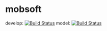 # mobsoft

develop: [![Build Status](https://travis-ci.org/bdorca/mobsoft.svg?branch=develop)](https://travis-ci.org/bdorca/mobsoft)
model: [![Build Status](https://travis-ci.org/bdorca/mobsoft.svg?branch=feature%2Fmodel)](https://travis-ci.org/bdorca/mobsoft)
